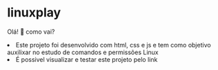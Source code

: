 # linuxplay
Olá! :wave: como vai?
<br>
<li>Este projeto foi desenvolvido com html, css e js e tem como objetivo auxilixar no estudo de comandos e permissões Linux</li>
<li>É possivel visualizar e testar este projeto pelo link </li>
